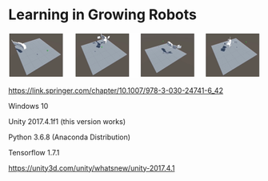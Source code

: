 # Learning in Growing Robots

[![Video_Clip_Thumbnail](images/video_clip_thumbnail.PNG)](https://youtu.be/2-Y8vzH2t5g)

https://link.springer.com/chapter/10.1007/978-3-030-24741-6_42

Windows 10

Unity 2017.4.1f1 (this version works)

Python 3.6.8 (Anaconda Distribution)

Tensorflow 1.7.1

https://unity3d.com/unity/whatsnew/unity-2017.4.1
